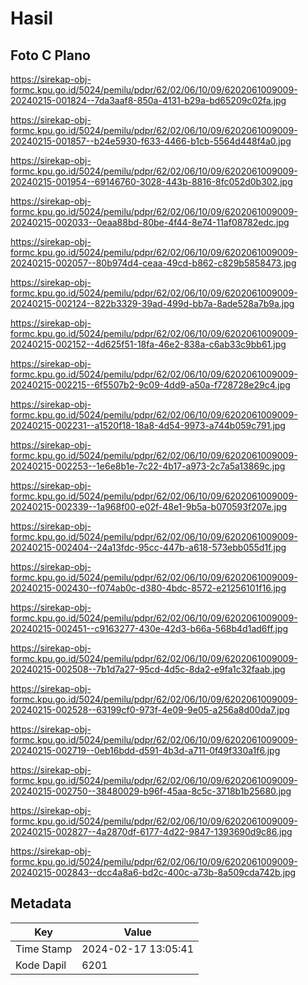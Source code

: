 # Hasil

## Foto C Plano

https://sirekap-obj-formc.kpu.go.id/5024/pemilu/pdpr/62/02/06/10/09/6202061009009-20240215-001824--7da3aaf8-850a-4131-b29a-bd65209c02fa.jpg

https://sirekap-obj-formc.kpu.go.id/5024/pemilu/pdpr/62/02/06/10/09/6202061009009-20240215-001857--b24e5930-f633-4466-b1cb-5564d448f4a0.jpg

https://sirekap-obj-formc.kpu.go.id/5024/pemilu/pdpr/62/02/06/10/09/6202061009009-20240215-001954--69146760-3028-443b-8816-8fc052d0b302.jpg

https://sirekap-obj-formc.kpu.go.id/5024/pemilu/pdpr/62/02/06/10/09/6202061009009-20240215-002033--0eaa88bd-80be-4f44-8e74-11af08782edc.jpg

https://sirekap-obj-formc.kpu.go.id/5024/pemilu/pdpr/62/02/06/10/09/6202061009009-20240215-002057--80b974d4-ceaa-49cd-b862-c829b5858473.jpg

https://sirekap-obj-formc.kpu.go.id/5024/pemilu/pdpr/62/02/06/10/09/6202061009009-20240215-002124--822b3329-39ad-499d-bb7a-8ade528a7b9a.jpg

https://sirekap-obj-formc.kpu.go.id/5024/pemilu/pdpr/62/02/06/10/09/6202061009009-20240215-002152--4d625f51-18fa-46e2-838a-c6ab33c9bb61.jpg

https://sirekap-obj-formc.kpu.go.id/5024/pemilu/pdpr/62/02/06/10/09/6202061009009-20240215-002215--6f5507b2-9c09-4dd9-a50a-f728728e29c4.jpg

https://sirekap-obj-formc.kpu.go.id/5024/pemilu/pdpr/62/02/06/10/09/6202061009009-20240215-002231--a1520f18-18a8-4d54-9973-a744b059c791.jpg

https://sirekap-obj-formc.kpu.go.id/5024/pemilu/pdpr/62/02/06/10/09/6202061009009-20240215-002253--1e6e8b1e-7c22-4b17-a973-2c7a5a13869c.jpg

https://sirekap-obj-formc.kpu.go.id/5024/pemilu/pdpr/62/02/06/10/09/6202061009009-20240215-002339--1a968f00-e02f-48e1-9b5a-b070593f207e.jpg

https://sirekap-obj-formc.kpu.go.id/5024/pemilu/pdpr/62/02/06/10/09/6202061009009-20240215-002404--24a13fdc-95cc-447b-a618-573ebb055d1f.jpg

https://sirekap-obj-formc.kpu.go.id/5024/pemilu/pdpr/62/02/06/10/09/6202061009009-20240215-002430--f074ab0c-d380-4bdc-8572-e21256101f16.jpg

https://sirekap-obj-formc.kpu.go.id/5024/pemilu/pdpr/62/02/06/10/09/6202061009009-20240215-002451--c9163277-430e-42d3-b66a-568b4d1ad6ff.jpg

https://sirekap-obj-formc.kpu.go.id/5024/pemilu/pdpr/62/02/06/10/09/6202061009009-20240215-002508--7b1d7a27-95cd-4d5c-8da2-e9fa1c32faab.jpg

https://sirekap-obj-formc.kpu.go.id/5024/pemilu/pdpr/62/02/06/10/09/6202061009009-20240215-002528--63199cf0-973f-4e09-9e05-a256a8d00da7.jpg

https://sirekap-obj-formc.kpu.go.id/5024/pemilu/pdpr/62/02/06/10/09/6202061009009-20240215-002719--0eb16bdd-d591-4b3d-a711-0f49f330a1f6.jpg

https://sirekap-obj-formc.kpu.go.id/5024/pemilu/pdpr/62/02/06/10/09/6202061009009-20240215-002750--38480029-b96f-45aa-8c5c-3718b1b25680.jpg

https://sirekap-obj-formc.kpu.go.id/5024/pemilu/pdpr/62/02/06/10/09/6202061009009-20240215-002827--4a2870df-6177-4d22-9847-1393690d9c86.jpg

https://sirekap-obj-formc.kpu.go.id/5024/pemilu/pdpr/62/02/06/10/09/6202061009009-20240215-002843--dcc4a8a6-bd2c-400c-a73b-8a509cda742b.jpg


## Metadata

| Key        | Value               |
| ---------- | ------------------- |
| Time Stamp | 2024-02-17 13:05:41 |
| Kode Dapil | 6201                |



